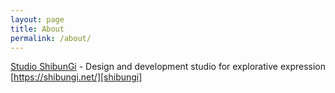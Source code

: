 ```yaml
---
layout: page
title: About
permalink: /about/
---
```


[Studio ShibunGi][shibungi] - Design and development studio for explorative expression
[https://shibungi.net/][shibungi]

[shibungi]: https://shibungi.net/
